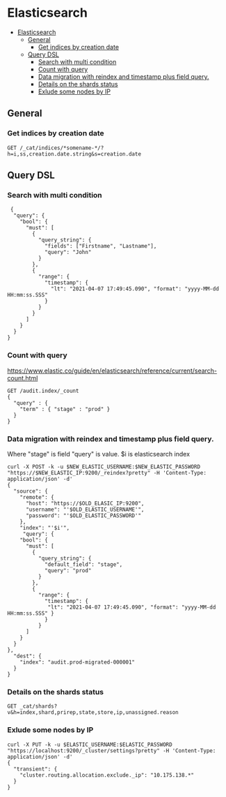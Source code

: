 # Elasticsearch 

- [Elasticsearch](#elasticsearch)
  - [General](#general)
    - [Get indices by creation date](#get-indices-by-creation-date)
  - [Query DSL](#query-dsl)
    - [Search with multi condition](#search-with-multi-condition)
    - [Count with query](#count-with-query)
    - [Data migration with reindex and timestamp plus field query.](#data-migration-with-reindex-and-timestamp-plus-field-query)
    - [Details on the shards status](#details-on-the-shards-status)
    - [Exlude some nodes by IP](#exlude-some-nodes-by-ip)

## General

### Get indices by creation date
```
GET /_cat/indices/*somename-*/?h=i,ss,creation.date.string&s=creation.date
```


## Query DSL 

### Search with multi condition
```
 {
  "query": {
    "bool": {
      "must": [
        {
          "query_string": {
            "fields": ["Firstname", "Lastname"],
            "query": "John"
          }
        },
        {
          "range": {
            "timestamp": {
              "lt": "2021-04-07 17:49:45.090", "format": "yyyy-MM-dd HH:mm:ss.SSS" 
            }
          }
        }
      ]
    }
  }
}

```




### Count with query 
https://www.elastic.co/guide/en/elasticsearch/reference/current/search-count.html

```
GET /audit.index/_count
{
  "query" : {
    "term" : { "stage" : "prod" }
  }
}
```

### Data migration with reindex and timestamp plus field query.

Where "stage" is field
"query" is value.
$i is elasticsearch index  


```
curl -X POST -k -u $NEW_ELASTIC_USERNAME:$NEW_ELASTIC_PASSWORD "https://$NEW_ELASTIC_IP:9200/_reindex?pretty" -H 'Content-Type: application/json' -d'
{
  "source": {
    "remote": {
      "host": "https://$OLD_ELASIC_IP:9200",
      "username": "'$OLD_ELASTIC_USERNAME'",
      "password": "'$OLD_ELASTIC_PASSWORD'"
    },
    "index": "'$i'",
     "query": {
    "bool": {
      "must": [
        {
          "query_string": {
            "default_field": "stage",
            "query": "prod"
          }
        },
        {
          "range": {
            "timestamp": {
             "lt": "2021-04-07 17:49:45.090", "format": "yyyy-MM-dd HH:mm:ss.SSS" }
            }
          }
      ]
    }
  }
},
  "dest": {
    "index": "audit.prod-migrated-000001"
  }
}

```

### Details on the shards status

```
GET _cat/shards?v&h=index,shard,prirep,state,store,ip,unassigned.reason
```


### Exlude some nodes by IP
```
curl -X PUT -k -u $ELASTIC_USERNAME:$ELASTIC_PASSWORD "https://localhost:9200/_cluster/settings?pretty" -H 'Content-Type: application/json' -d'
{
  "transient": {
    "cluster.routing.allocation.exclude._ip": "10.175.138.*"
  }
}
```